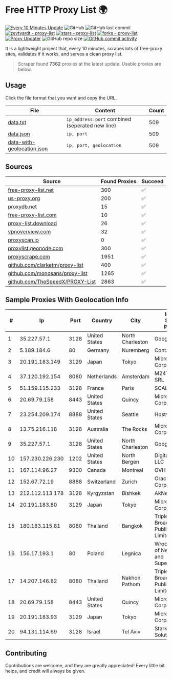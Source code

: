 
# Free HTTP Proxy List 🌍

[![Every 10 Minutes Update](https://github.com/mertguvencli/http-proxy-list/actions/workflows/main.yml/badge.svg?branch=main)](https://github.com/mertguvencli/http-proxy-list/actions/workflows/main.yml)
![GitHub](https://img.shields.io/github/license/mertguvencli/http-proxy-list)
![GitHub last commit](https://img.shields.io/github/last-commit/mertguvencli/http-proxy-list)
[![zevtyardt - proxy-list](https://img.shields.io/static/v1?label=zevtyardt&message=proxy-list&color=blue&logo=github)](https://github.com/zevtyardt/proxy-list "Go to GitHub repo")
[![stars - proxy-list](https://img.shields.io/github/stars/zevtyardt/proxy-list?style=social)](https://github.com/zevtyardt/proxy-list)
[![forks - proxy-list](https://img.shields.io/github/forks/zevtyardt/proxy-list?style=social)](https://github.com/zevtyardt/proxy-list)
[![Proxy Updater](https://github.com/zevtyardt/proxy-list/workflows/Proxy%20Updater/badge.svg)](https://github.com/zevtyardt/proxy-list/actions?query=workflow:"Proxy+Updater")
![GitHub repo size](https://img.shields.io/github/repo-size/zevtyardt/proxy-list)
[![GitHub commit activity](https://img.shields.io/github/commit-activity/m/zevtyardt/proxy-list?logo=commits)](https://github.com/zevtyardt/proxy-list/commits/main)

It is a lightweight project that, every 10 minutes, scrapes lots of free-proxy sites, validates if it works, and serves a clean proxy list.

> Scraper found **7362** proxies at the latest update. Usable proxies are below.

## Usage

Click the file format that you want and copy the URL.

|File|Content|Count|
|----|-------|-----|
|[data.txt](https://raw.githubusercontent.com/mertguvencli/http-proxy-list/main/proxy-list/data.txt)|`ip_address:port` combined (seperated new line)|509|
|[data.json](https://raw.githubusercontent.com/mertguvencli/http-proxy-list/main/proxy-list/data.json)|`ip, port`|509|
|[data-with-geolocation.json](https://raw.githubusercontent.com/mertguvencli/http-proxy-list/main/proxy-list/data-with-geolocation.json)|`ip, port, geolocation`|509|

## Sources

|Source|Found Proxies|Succeed|
|------|-------------|-------|
|[free-proxy-list.net](https://free-proxy-list.net)|300|✅|
|[us-proxy.org](https://www.us-proxy.org)|200|✅|
|[proxydb.net](http://proxydb.net)|15|✅|
|[free-proxy-list.com](https://free-proxy-list.com/?page=&port=&type%5B%5D=http&type%5B%5D=https&up_time=0&search=Search)|10|✅|
|[proxy-list.download](https://www.proxy-list.download/HTTP)|26|✅|
|[vpnoverview.com](https://vpnoverview.com/privacy/anonymous-browsing/free-proxy-servers)|32|✅|
|[proxyscan.io](https://www.proxyscan.io)|0|✅|
|[proxylist.geonode.com](https://proxylist.geonode.com/api/proxy-list?limit=300&page=1&sort_by=lastChecked&sort_type=desc&protocols=http,https)|300|✅|
|[proxyscrape.com](https://api.proxyscrape.com/v2/?request=displayproxies&protocol=http&timeout=10000&country=all&ssl=all&anonymity=all)|1951|✅|
|[github.com/clarketm/proxy-list](https://raw.githubusercontent.com/clarketm/proxy-list/master/proxy-list-raw.txt)|400|✅|
|[github.com/monosans/proxy-list](https://raw.githubusercontent.com/monosans/proxy-list/main/proxies/http.txt)|1265|✅|
|[github.com/TheSpeedX/PROXY-List](https://raw.githubusercontent.com/TheSpeedX/PROXY-List/master/http.txt)|2863|✅|


## Sample Proxies With Geolocation Info

|#|Ip|Port|Country|City|Internet Service Provider|
|-|--|----|-------|----|-------------------------|
|1|35.227.57.1|3128|United States|North Charleston|Google LLC|
|2|5.189.184.6|80|Germany|Nuremberg|Contabo GmbH|
|3|20.191.183.149|3129|Japan|Tokyo|Microsoft Corporation|
|4|37.120.192.154|8080|Netherlands|Amsterdam|M247 Europe SRL|
|5|51.159.115.233|3128|France|Paris|SCALEWAY|
|6|20.69.79.158|8443|United States|Quincy|Microsoft Corporation|
|7|23.254.209.174|8888|United States|Seattle|Hostwinds LLC.|
|8|13.75.216.118|3128|Australia|The Rocks|Microsoft Corporation|
|9|35.227.57.1|3128|United States|North Charleston|Google LLC|
|10|157.230.226.230|1202|United States|North Bergen|DigitalOcean, LLC|
|11|167.114.96.27|9300|Canada|Montreal|OVH SAS|
|12|152.67.72.19|8888|Switzerland|Zurich|Oracle Corporation|
|13|212.112.113.178|3128|Kyrgyzstan|Bishkek|AkNet|
|14|20.191.183.80|3129|Japan|Tokyo|Microsoft Corporation|
|15|180.183.115.81|8080|Thailand|Bangkok|Triple T Broadband Public Company Limited|
|16|156.17.193.1|80|Poland|Legnica|Wroclaw Centre of Networking and Supercomputing|
|17|14.207.146.82|8080|Thailand|Nakhon Pathom|Triple T Broadband Public Company Limited|
|18|20.69.79.158|8443|United States|Quincy|Microsoft Corporation|
|19|20.191.183.93|3129|Japan|Tokyo|Microsoft Corporation|
|20|94.131.114.69|3128|Israel|Tel Aviv|Stark Industries Solutions LTD|



## Contributing

Contributions are welcome, and they are greatly appreciated! Every
little bit helps, and credit will always be given.

